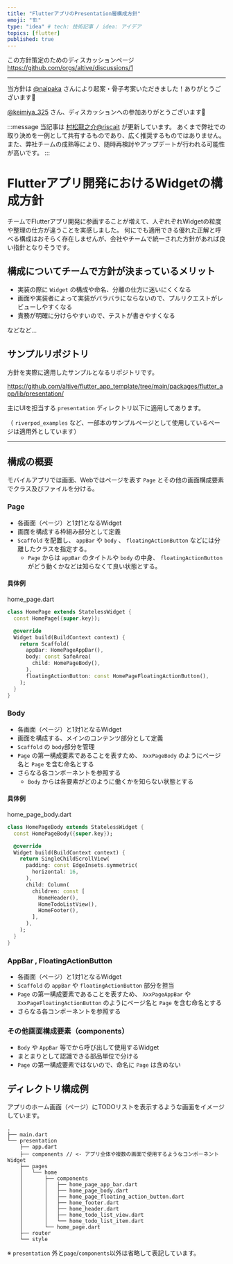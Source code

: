```yaml
---
title: "FlutterアプリのPresentation層構成方針"
emoji: "🏗"
type: "idea" # tech: 技術記事 / idea: アイデア
topics: [flutter]
published: true
---
```


この方針策定のためのディスカッションページ
https://github.com/orgs/altive/discussions/1

---

当方針は [@naipaka](https://zenn.dev/naipaka) さんにより起案・骨子考案いただきました！ありがとうございます👏

[@keimiya_325](https://twitter.com/keimiya_325) さん、ディスカッションへの参加ありがとうございます🙌

:::message
当記事は [村松龍之介@riscait](https://zenn.dev/riscait) が更新しています。
あくまで弊社での取り決めを一例として共有するものであり、広く推奨するものではありません。 また、弊社チームの成熟等により、随時再検討やアップデートが行われる可能性が高いです。
:::

# Flutterアプリ開発におけるWidgetの構成方針

チームでFlutterアプリ開発に参画することが増えて、人ぞれぞれWidgetの粒度や整理の仕方が違うことを実感しました。
何にでも適用できる優れた正解と呼べる構成はおそらく存在しませんが、会社やチームで統一された方針があれば良い指針となりそうです。

## 構成についてチームで方針が決まっているメリット

- 実装の際に `Widget` の構成や命名、分離の仕方に迷いにくくなる
- 画面や実装者によって実装がバラバラにならないので、プルリクエストがレビューしやすくなる
- 責務が明確に分けらやすいので、テストが書きやすくなる

などなど…

## サンプルリポジトリ
方針を実際に適用したサンプルとなるリポジトリです。

https://github.com/altive/flutter_app_template/tree/main/packages/flutter_app/lib/presentation/

主にUIを担当する `presentation` ディレクトリ以下に適用してあります。

（ `riverpod_examples` など、一部本のサンプルページとして使用しているページは適用外としています）

---

## 構成の概要

モバイルアプリでは画面、Webではページを表す `Page` とその他の画面構成要素でクラス及びファイルを分ける。

### Page
- 各画面（ページ）と1対1となるWidget
- 画面を構成する枠組み部分として定義
- `Scaffold` を配置し、 `appBar` や `body` 、 `floatingActionButton` などには分離したクラスを指定する。
    - `Page` からは `appBar` のタイトルや `body` の中身、 `floatingActionButton` がどう動くかなどは知らなくて良い状態とする。

#### 具体例
home_page.dart
```dart
class HomePage extends StatelessWidget {
  const HomePage({super.key});

  @override
  Widget build(BuildContext context) {
    return Scaffold(
      appBar: HomePageAppBar(),
      body: const SafeArea(
        child: HomePageBody(),
      ),
      floatingActionButton: const HomePageFloatingActionButton(),
    );
  }
}
```

### Body
- 各画面（ページ）と1対1となるWidget
- 画面を構成する、メインのコンテンツ部分として定義
- `Scaffold` の `body`部分を管理
- `Page` の第一構成要素であることを表すため、 `XxxPageBody` のようにページ名と `Page` を含む命名とする
- さらなる各コンポーネントを参照する
  - `Body` からは各要素がどのように働くかを知らない状態とする

#### 具体例
home_page_body.dart
```dart
class HomePageBody extends StatelessWidget {
  const HomePageBody({super.key});

  @override
  Widget build(BuildContext context) {
    return SingleChildScrollView(
      padding: const EdgeInsets.symmetric(
        horizontal: 16,
      ),
      child: Column(
        children: const [
          HomeHeader(),
          HomeTodoListView(),
          HomeFooter(),
        ],
      ),
    );
  }
}
```

### AppBar , FloatingActionButton
- 各画面（ページ）と1対1となるWidget
- `Scaffold` の `appBar` や `floatingActionButton` 部分を担当
- `Page` の第一構成要素であることを表すため、 `XxxPageAppBar` や `XxxPageFloatingActionButton` のようにページ名と `Page` を含む命名とする
- さらなる各コンポーネントを参照する

### その他画面構成要素（components）
- `Body` や `AppBar` 等でから呼び出して使用するWidget
- まとまりとして認識できる部品単位で分ける
- `Page` の第一構成要素ではないので、命名に `Page` は含めない

## ディレクトリ構成例

アプリのホーム画面（ページ）にTODOリストを表示するような画面をイメージしています。

```
.
├── main.dart
└── presentation
    ├── app.dart
    ├── components // <- アプリ全体や複数の画面で使用するようなコンポーネントWidget
    ├── pages
    │   └── home
    │       ├── components
    │       │   ├── home_page_app_bar.dart
    │       │   ├── home_page_body.dart
    │       │   ├── home_page_floating_action_button.dart
    │       │   ├── home_footer.dart
    │       │   ├── home_header.dart
    │       │   ├── home_todo_list_view.dart
    │       │   └── home_todo_list_item.dart
    │       └── home_page.dart
    ├── router
    └── style
```

※ `presentation` 外と`page`/`components`以外は省略して表記しています。

